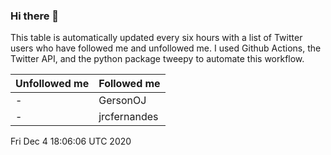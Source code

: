 ### Hi there 👋

This table is automatically updated every six hours with a list of Twitter users who have followed me and unfollowed me. I used Github Actions, the Twitter API, and the python package tweepy to automate this workflow.

| Unfollowed me |  Followed me |
| --- | --- |
|-|GersonOJ|
|-|jrcfernandes|
Fri Dec  4 18:06:06 UTC 2020
